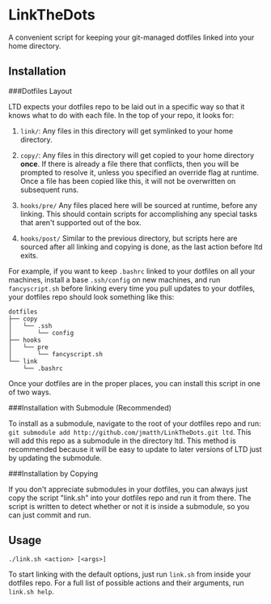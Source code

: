 LinkTheDots
===========

A convenient script for keeping your git-managed dotfiles linked into your home
directory.

Installation
------------

###Dotfiles Layout

LTD expects your dotfiles repo to be laid out in a specific way so that it knows
what to do with each file. In the top of your repo, it looks for:

1. `link/`: Any files in this directory will get symlinked to your home
   directory.

2. `copy/`: Any files in this directory will get copied to your home directory
   **once**. If there is already a file there that conflicts, then you will be
   prompted to resolve it, unless you specified an override flag at runtime.
   Once a file has been copied like this, it will not be overwritten on
   subsequent runs.

3. `hooks/pre/` Any files placed here will be sourced at runtime, before any
   linking. This should contain scripts for accomplishing any special tasks that
   aren't supported out of the box.

4. `hooks/post/` Similar to the previous directory, but scripts here are sourced after
   all linking and copying is done, as the last action before ltd exits.

For example, if you want to keep `.bashrc` linked to your dotfiles on all your
machines, install a base `.ssh/config` on new machines, and run `fancyscript.sh`
before linking every time you pull updates to your dotfiles, your dotfiles repo
should look something like this:

```
dotfiles
├── copy
│   └── .ssh
│       └── config
├── hooks
│   └── pre
│       └── fancyscript.sh
└── link
    └── .bashrc
```

Once your dotfiles are in the proper places, you can install this script in one
of two ways.

###Installation with Submodule (Recommended)

To install as a submodule, navigate to the root of your dotfiles repo and run:
`git submodule add http://github.com/jmatth/LinkTheDots.git ltd`. This will add
this repo as a submodule in the directory ltd. This method is recommended
because it will be easy to update to later versions of LTD just by updating the
submodule.

###Installation by Copying

If you don't appreciate submodules in your dotfiles, you can always just copy
the script "link.sh" into your dotfiles repo and run it from there. The script
is written to detect whether or not it is inside a submodule, so you can just
commit and run.


Usage
-----

`./link.sh <action> [<args>]`

To start linking with the default options, just run `link.sh` from inside your
dotfiles repo. For a full list of possible actions and their arguments, run `link.sh help`.
